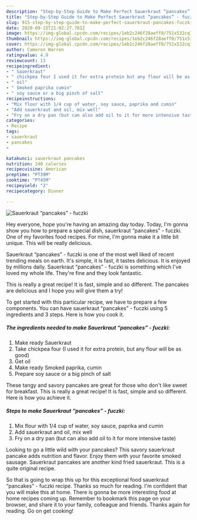 ```yaml
---
description: "Step-by-Step Guide to Make Perfect Sauerkraut “pancakes” - fuczki"
title: "Step-by-Step Guide to Make Perfect Sauerkraut “pancakes” - fuczki"
slug: 915-step-by-step-guide-to-make-perfect-sauerkraut-pancakes-fuczki
date: 2020-09-15T21:02:27.781Z
image: https://img-global.cpcdn.com/recipes/1eb2c246f28aeff0/751x532cq70/sauerkraut-pancakes-fuczki-recipe-main-photo.jpg
thumbnail: https://img-global.cpcdn.com/recipes/1eb2c246f28aeff0/751x532cq70/sauerkraut-pancakes-fuczki-recipe-main-photo.jpg
cover: https://img-global.cpcdn.com/recipes/1eb2c246f28aeff0/751x532cq70/sauerkraut-pancakes-fuczki-recipe-main-photo.jpg
author: Cameron Warren
ratingvalue: 4.9
reviewcount: 13
recipeingredient:
- " Sauerkraut"
- " chickpea four I used it for extra protein but any flour will be as good"
- " oil"
- " Smoked paprika cumin"
- " soy sauce or a big pinch of salt"
recipeinstructions:
- "Mix flour with 1/4 cup of water, soy sauce, paprika and cumin"
- "Add sauerkraut and oil, mix well"
- "Fry on a dry pan (but can also add oil to it for more intensive taste)"
categories:
- Recipe
tags:
- sauerkraut
- pancakes
- 

katakunci: sauerkraut pancakes  
nutrition: 240 calories
recipecuisine: American
preptime: "PT39M"
cooktime: "PT45M"
recipeyield: "2"
recipecategory: Dinner

---
```



![Sauerkraut “pancakes” - fuczki](https://img-global.cpcdn.com/recipes/1eb2c246f28aeff0/751x532cq70/sauerkraut-pancakes-fuczki-recipe-main-photo.jpg)

Hey everyone, hope you're having an amazing day today. Today, I'm gonna show you how to prepare a special dish, sauerkraut “pancakes” - fuczki. One of my favorites food recipes. For mine, I'm gonna make it a little bit unique. This will be really delicious.

Sauerkraut “pancakes” - fuczki is one of the most well liked of recent trending meals on earth. It's simple, it is fast, it tastes delicious. It is enjoyed by millions daily. Sauerkraut “pancakes” - fuczki is something which I've loved my whole life. They're fine and they look fantastic.

This is really a great recipe! It is fast, simple and so different. The pancakes are delicious and I hope you will give them a try!


To get started with this particular recipe, we have to prepare a few components. You can have sauerkraut “pancakes” - fuczki using 5 ingredients and 3 steps. Here is how you cook it.

<!--inarticleads1-->

##### The ingredients needed to make Sauerkraut “pancakes” - fuczki:

1. Make ready  Sauerkraut
1. Take  chickpea four (I used it for extra protein, but any flour will be as good)
1. Get  oil
1. Make ready  Smoked paprika, cumin
1. Prepare  soy sauce or a big pinch of salt


These tangy and savory pancakes are great for those who don&#39;t like sweet for breakfast. This is really a great recipe! It is fast, simple and so different. Here is how you achieve it. 

<!--inarticleads2-->

##### Steps to make Sauerkraut “pancakes” - fuczki:

1. Mix flour with 1/4 cup of water, soy sauce, paprika and cumin
1. Add sauerkraut and oil, mix well
1. Fry on a dry pan (but can also add oil to it for more intensive taste)


Looking to go a little wild with your pancakes? This savory sauerkraut pancake adds nutrition and flavor. Enjoy them with your favorite smoked sausage. Sauerkraut pancakes are another kind fried sauerkraut. This is a quite original recipe. 

So that is going to wrap this up for this exceptional food sauerkraut “pancakes” - fuczki recipe. Thanks so much for reading. I'm confident that you will make this at home. There is gonna be more interesting food at home recipes coming up. Remember to bookmark this page on your browser, and share it to your family, colleague and friends. Thanks again for reading. Go on get cooking!
